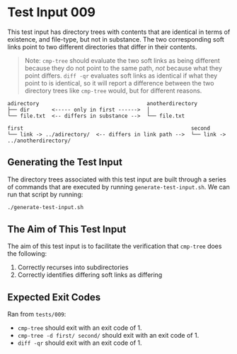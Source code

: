 # Test Input 009

This test input has directory trees with contents that are identical in terms
of existence, and file-type, but not in substance. The two corresponding soft
links point to two different directories that differ in their contents.

> Note: `cmp-tree` should evaluate the two soft links as being different
> because they do not point to the same path, *not* because what they point
> differs. `diff -qr` evaluates soft links as identical if what they point to
> is identical, so it will report a difference between the two directory trees
> like `cmp-tree` would, but for different reasons.

```
adirectory                                  anotherdirectory
├── dir       <----- only in first ------>  │
└── file.txt  <-- differs in substance -->  └── file.txt
```
```
first                                                     second
└── link -> ../adirectory/  <-- differs in link path -->  └── link -> ../anotherdirectory/
```

## Generating the Test Input

The directory trees associated with this test input are built through a series
of commands that are executed by running `generate-test-input.sh`. We can run
that script by running:

```bash
./generate-test-input.sh
```

## The Aim of This Test Input

The aim of this test input is to facilitate the verification that `cmp-tree`
does the following:
1. Correctly recurses into subdirectories
2. Correctly identifies differing soft links as differing

## Expected Exit Codes

Ran from `tests/009`:

* `cmp-tree` should exit with an exit code of 1.
* `cmp-tree -d first/ second/` should exit with an exit code of 1.
* `diff -qr` should exit with an exit code of 1.
